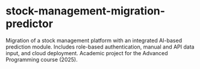 # stock-management-migration-predictor
Migration of a stock management platform with an integrated AI-based prediction module. Includes role-based authentication, manual and API data input, and cloud deployment. Academic project for the Advanced Programming course (2025).
